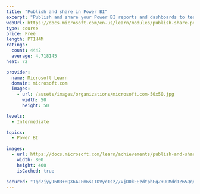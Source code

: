```yaml
---
title: "Publish and share in Power BI"
excerpt: "Publish and share your Power BI reports and dashboards to teammates in your organization or to everyone on the web."
webUrl: https://docs.microsoft.com/en-us/learn/modules/publish-share-power-bi/
type: course
price: Free
length: PT1H4M
ratings:
  count: 4442
  average: 4.718145
heat: 72

provider:
  name: Microsoft Learn
  domain: microsoft.com
  images:
    - url: /assets/images/organizations/microsoft.com-50x50.jpg
      width: 50
      height: 50

levels:
  - Intermediate

topics:
  - Power BI

images:
  - url: https://docs.microsoft.com/learn/achievements/publish-and-share-with-power-bi-desktop-social.png
    width: 800
    height: 400
    isCached: true

secured: "1gdZjyyJ6R3+RQX6AJFm6s1TDVycIsz//VjD0kEEzdtpbEgZ+UCMdd1Z65QqntjB2RZ/s19W7ysSKCBSDN6ECuMyMAYgxto8rbEQnqTRQw9iWMOv+PFOa+x9hyRP3uz92AjvDlEN0eGUy0rT1SzCmpZoCOZhct67hUOpbRCYsGucGfee630R28au+Zcd6RZL0L4CCDKg+CmdHwe1IQc47QKH/xFKgGdDGC9xBIxSNr5iwp/PELplZGlTJs5VIlAUPDRFKibOMnlQXGZyOfqG3YjNOWeEX/wPHOpS+CG5Svi5Mn/t1/ii8Z1y5M1FB9wgdUAVRiMrHr/kCmC/g/Wi6nxYHnWaB297j5HGliyw+7KDWZLkGYdqeqYyrsjBM3LVTkc1CQsnpAUD6IiAoAnA0+tBSPxEixODtgREU6aqW64=;tMWBksPy/k02ufcWHLjPZw=="
---
```


